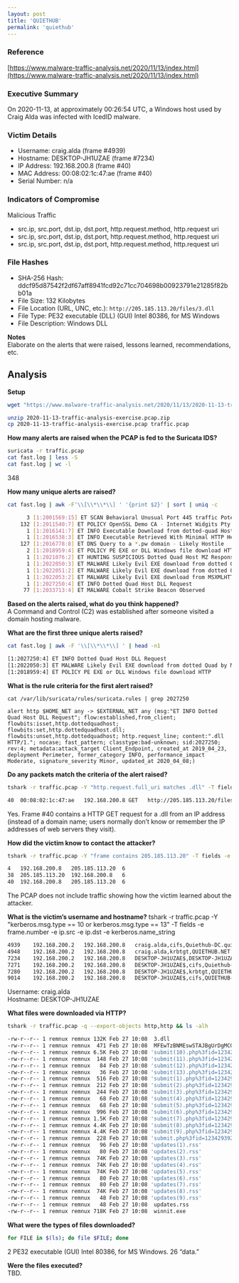 ```yaml
---
layout: post
title: 'QUIETHUB'
permalink: 'quiethub'
---
```


### Reference  
[https://www.malware-traffic-analysis.net/2020/11/13/index.html](https://www.malware-traffic-analysis.net/2020/11/13/index.html)

### Executive Summary
On 2020-11-13, at approximately 00:26:54 UTC, a Windows host used by Craig Alda was infected with IcedID malware.

### Victim Details
* Username: craig.alda (frame #4939)
* Hostname: DESKTOP-JH1UZAE (frame #7234)
* IP Address: 192.168.200.8 (frame #40)
* MAC Address: 00:08:02:1c:47:ae (frame #40)
* Serial Number: n/a

### Indicators of Compromise
Malicious Traffic
* src.ip, src.port, dst.ip, dst.port, http.request.method, http.request uri
* src.ip, src.port, dst.ip, dst.port, http.request.method, http.request uri
* src.ip, src.port, dst.ip, dst.port, http.request.method, http.request uri

### File Hashes
* SHA-256 Hash: ddcf95d87542f2df67aff8941fcd92c71cc704698b00923791e21285f82bb01a
* File Size: 132 Kilobytes
* File Location (URL, UNC, etc.): `http://205.185.113.20/files/3.dll`
* File Type: PE32 executable (DLL) (GUI) Intel 80386, for MS Windows
* File Description: Windows DLL

**Notes**  
Elaborate on the alerts that were raised, lessons learned, recommendations, etc. 

## Analysis
**Setup**
```bash
wget "https://www.malware-traffic-analysis.net/2020/11/13/2020-11-13-traffic-analysis-exercise.pcap.zip" 

unzip 2020-11-13-traffic-analysis-exercise.pcap.zip
cp 2020-11-13-traffic-analysis-exercise.pcap traffic.pcap
```

**How many alerts are raised when the PCAP is fed to the Suricata IDS?**
```bash
suricata -r traffic.pcap
cat fast.log | less -S
cat fast.log | wc -l
```
348

**How many unique alerts are raised?**
```bash
cat fast.log | awk -F'\\[\\*\\*\\] ' '{print $2}' | sort | uniq -c

      3 [1:2001569:15] ET SCAN Behavioral Unusual Port 445 traffic Potential Scan or Infection 
    132 [1:2011540:7] ET POLICY OpenSSL Demo CA - Internet Widgits Pty (O) 
      1 [1:2016141:7] ET INFO Executable Download from dotted-quad Host 
      1 [1:2016538:3] ET INFO Executable Retrieved With Minimal HTTP Headers - Potential Second Stage Download 
    127 [1:2016778:8] ET DNS Query to a *.pw domain - Likely Hostile 
      2 [1:2018959:4] ET POLICY PE EXE or DLL Windows file download HTTP 
      1 [1:2021076:2] ET HUNTING SUSPICIOUS Dotted Quad Host MZ Response 
      1 [1:2022050:3] ET MALWARE Likely Evil EXE download from dotted Quad by MSXMLHTTP M1 
      1 [1:2022051:2] ET MALWARE Likely Evil EXE download from dotted Quad by MSXMLHTTP M2 
      1 [1:2022053:2] ET MALWARE Likely Evil EXE download from MSXMLHTTP non-exe extension M2 
      1 [1:2027250:4] ET INFO Dotted Quad Host DLL Request 
     77 [1:2033713:4] ET MALWARE Cobalt Strike Beacon Observed 
```

**Based on the alerts raised, what do you think happened?**  
A Command and Control (C2) was established after someone visited a domain hosting malware. 

**What are the first three unique alerts raised?**
```bash
cat fast.log | awk -F '\\[\\*\\*\\] ' | head -n1

[1:2027250:4] ET INFO Dotted Quad Host DLL Request 
[1:2022050:3] ET MALWARE Likely Evil EXE download from dotted Quad by MSXMLHTTP M1 
[1:2018959:4] ET POLICY PE EXE or DLL Windows file download HTTP 
```

**What is the rule criteria for the first alert raised?**
```
cat /var/lib/suricata/rules/suricata.rules | grep 2027250

alert http $HOME_NET any -> $EXTERNAL_NET any (msg:"ET INFO Dotted Quad Host DLL Request"; flow:established,from_client; flowbits:isset,http.dottedquadhost; flowbits:set,http.dottedquadhost.dll; flowbits:unset,http.dottedquadhost; http.request_line; content:".dll HTTP/1."; nocase; fast_pattern; classtype:bad-unknown; sid:2027250; rev:4; metadata:attack_target Client_Endpoint, created_at 2019_04_23, deployment Perimeter, former_category INFO, performance_impact Moderate, signature_severity Minor, updated_at 2020_04_08;)
```

**Do any packets match the criteria of the alert raised?**
```bash
tshark -r traffic.pcap -Y "http.request.full_uri matches .dll" -T fields -e frame.number -e eth.src -e ip.src -e http.request.method -e http.request.full_uri

40	00:08:02:1c:47:ae	192.168.200.8 GET	http://205.185.113.20/files/3.dll
```
Yes. Frame #40 contains a HTTP GET request for a .dll from an IP address (instead of a domain name; users normally don’t know or remember the IP addresses of web servers they visit).


**How did the victim know to contact the attacker?**
```bash
tshark -r traffic.pcap -Y "frame contains 205.185.113.20" -T fields -e frame.number -e ip.src -e ip.dst -e ip.proto

4	192.168.200.8	205.185.113.20	6
38	205.185.113.20	192.168.200.8	6
40	192.168.200.8	205.185.113.20	6
```
The PCAP does not include traffic showing how the victim learned about the attacker. 

**What is the victim’s username and hostname?**
tshark -r traffic.pcap -Y "kerberos.msg.type == 10 or kerberos.msg.type == 13" -T fields -e frame.number -e ip.src -e ip.dst -e kerberos.name_string
```bash
4939	192.168.200.2	192.168.200.8	craig.alda,cifs,Quiethub-DC.quiethub.net
4948	192.168.200.2	192.168.200.8	craig.alda,krbtgt,QUIETHUB.NET
7234	192.168.200.2	192.168.200.8	DESKTOP-JH1UZAE$,DESKTOP-JH1UZAE$
7271	192.168.200.2	192.168.200.8	DESKTOP-JH1UZAE$,cifs,Quiethub-DC.quiethub.net,quiethub.net
7280	192.168.200.2	192.168.200.8	DESKTOP-JH1UZAE$,krbtgt,QUIETHUB.NET
9014	192.168.200.2	192.168.200.8	DESKTOP-JH1UZAE$,cifs,QUIETHUB-DC
```
Username: craig.alda  
Hostname: DESKTOP-JH1UZAE


**What files were downloaded via HTTP?**
```bash
tshark -r traffic.pcap -q --export-objects http,http && ls -alh

-rw-r--r-- 1 remnux remnux 132K Feb 27 10:08  3.dll
-rw-r--r-- 1 remnux remnux  471 Feb 27 10:08  MFEwTzBNMEswSTAJBgUrDgMCGgUABBTBL0V27RVZ7LBduom
-rw-r--r-- 1 remnux remnux 6.5K Feb 27 10:08 'submit(10).php%3fid=123429392'
-rw-r--r-- 1 remnux remnux  148 Feb 27 10:08 'submit(11).php%3fid=123429392'
-rw-r--r-- 1 remnux remnux   84 Feb 27 10:08 'submit(12).php%3fid=123429392'
-rw-r--r-- 1 remnux remnux   36 Feb 27 10:08 'submit(13).php%3fid=123429392'
-rw-r--r-- 1 remnux remnux  516 Feb 27 10:08 'submit(1).php%3fid=123429392'
-rw-r--r-- 1 remnux remnux  212 Feb 27 10:08 'submit(2).php%3fid=123429392'
-rw-r--r-- 1 remnux remnux  244 Feb 27 10:08 'submit(3).php%3fid=123429392'
-rw-r--r-- 1 remnux remnux   68 Feb 27 10:08 'submit(4).php%3fid=123429392'
-rw-r--r-- 1 remnux remnux   68 Feb 27 10:08 'submit(5).php%3fid=123429392'
-rw-r--r-- 1 remnux remnux  996 Feb 27 10:08 'submit(6).php%3fid=123429392'
-rw-r--r-- 1 remnux remnux 1.5K Feb 27 10:08 'submit(7).php%3fid=123429392'
-rw-r--r-- 1 remnux remnux 4.4K Feb 27 10:08 'submit(8).php%3fid=123429392'
-rw-r--r-- 1 remnux remnux 4.4K Feb 27 10:08 'submit(9).php%3fid=123429392'
-rw-r--r-- 1 remnux remnux  228 Feb 27 10:08 'submit.php%3fid=123429392'
-rw-r--r-- 1 remnux remnux   96 Feb 27 10:08 'updates(1).rss'
-rw-r--r-- 1 remnux remnux   80 Feb 27 10:08 'updates(2).rss'
-rw-r--r-- 1 remnux remnux  74K Feb 27 10:08 'updates(3).rss'
-rw-r--r-- 1 remnux remnux  74K Feb 27 10:08 'updates(4).rss'
-rw-r--r-- 1 remnux remnux  74K Feb 27 10:08 'updates(5).rss'
-rw-r--r-- 1 remnux remnux   80 Feb 27 10:08 'updates(6).rss'
-rw-r--r-- 1 remnux remnux   80 Feb 27 10:08 'updates(7).rss'
-rw-r--r-- 1 remnux remnux  74K Feb 27 10:08 'updates(8).rss'
-rw-r--r-- 1 remnux remnux   48 Feb 27 10:08 'updates(9).rss'
-rw-r--r-- 1 remnux remnux   48 Feb 27 10:08  updates.rss
-rw-r--r-- 1 remnux remnux 718K Feb 27 10:08  winnit.exe
```

**What were the types of files downloaded?**
```bash
for FILE in $(ls); do file $FILE; done
```
2 PE32 executable (GUI) Intel 80386, for MS Windows. 26 “data.”

**Were the files executed?**  
TBD.

